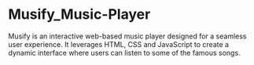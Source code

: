 # Musify_Music-Player
Musify is an interactive web-based music player designed for a seamless user experience. It leverages HTML, CSS and JavaScript to create a dynamic interface where users can listen to some of the famous songs.
